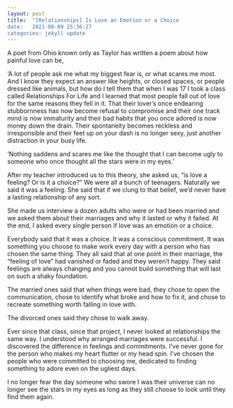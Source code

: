 ```yaml
---
layout: post
title:  "[Relationships] Is Love an Emotion or a Choice
date:   2021-08-09 15:36:27
categories: jekyll update
---
```


A poet from Ohio known only as Taylor has written a poem about how painful love can be,


‘A lot of people ask me what my biggest fear is, or what scares me most. And I know they expect an answer like heights, or closed spaces, or people dressed like animals, but how do I tell them that when I was 17 I took a class called Relationships For Life and I learned that most people fall out of love for the same reasons they fell in it. That their lover’s once endearing stubbornness has now become refusal to compromise and their one track mind is now immaturity and their bad habits that you once adored is now money down the drain. Their spontaneity becomes reckless and irresponsible and their feet up on your dash is no longer sexy, just another distraction in your busy life.

‘Nothing saddens and scares me like the thought that I can become ugly to someone who once thought all the stars were in my eyes.’




After my teacher introduced us to this theory, she asked us, “is love a feeling? Or is it a choice?” We were all a bunch of teenagers. Naturally we said it was a feeling. She said that if we clung to that belief, we’d never have a lasting relationship of any sort.

She made us interview a dozen adults who were or had been married and we asked them about their marriages and why it lasted or why it failed. At the end, I asked every single person if love was an emotion or a choice.

Everybody said that it was a choice. It was a conscious commitment. It was something you choose to make work every day with a person who has chosen the same thing. They all said that at one point in their marriage, the “feeling of love” had vanished or faded and they weren’t happy. They said feelings are always changing and you cannot build something that will last on such a shaky foundation.

The married ones said that when things were bad, they chose to open the communication, chose to identify what broke and how to fix it, and chose to recreate something worth falling in love with.

The divorced ones said they chose to walk away.

Ever since that class, since that project, I never looked at relationships the same way. I understood why arranged marriages were successful. I discovered the difference in feelings and commitments. I’ve never gone for the person who makes my heart flutter or my head spin. I’ve chosen the people who were committed to choosing me, dedicated to finding something to adore even on the ugliest days.

I no longer fear the day someone who swore I was their universe can no longer see the stars in my eyes as long as they still choose to look until they find them again.